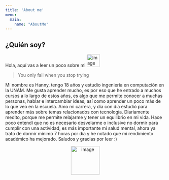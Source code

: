 ```yaml
---
title: 'About me'
menu:
  main:
    name: "AboutMe"
---
```


## ¿Quién soy?

Hola, aquí vas a leer un poco sobre mi <img width="40" alt="image" src="https://media4.giphy.com/media/1n98C6J1I3vy31q9Bl/giphy.gif?cid=ecf05e47ujhmnvdqp7eqn2ubf6h0yvhi0ualxgwlc3jbbkp0&rid=giphy.gif&ct=s">

> You only fail 
> when you stop 
> trying

Mi nombre es Hanny, tengo 18 años y estudio ingeniería en computación en la UNAM. Me gusta aprender mucho, es por eso que he entrado a muchos cursos a lo largo de estos años, es algo que me permite conocer a muchas personas, hablar e intercambiar ideas, así como aprender un poco más de lo que veo en la escuela. Amo mi carrera, y día con día estudió para aprender más sobre temas relacionados con tecnología. Diariamente medito, porque me permite relajarme y tener un equilibrio en mi vida. Hace poco entendí que no es necesario desvelarme o inclusive no dormir para cumplir con una actividad, es más importante mi salud mental, ahora ya trato de dormir mínimo 7 horas por día y he notado que mi rendimiento académico ha mejorado. Saludos y gracias por leer :)

<p align="center">
<img width="90" alt="image" src="https://media1.giphy.com/media/fh2VhwYZHawxruF0nO/giphy.gif?cid=ecf05e4793ne9ktpowhdcj5qa00zd4j2thrgoi9kev941beu&rid=giphy.gif&ct=s">
</p>
